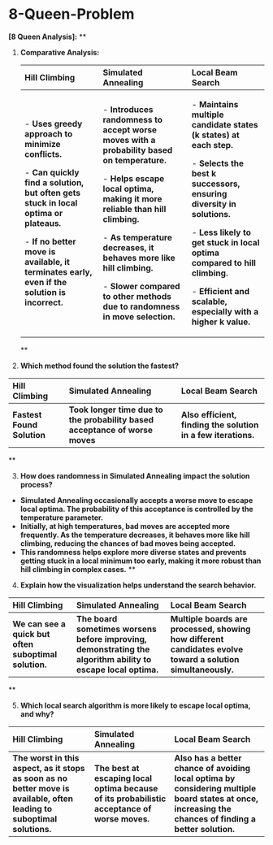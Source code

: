 # 8-Queen-Problem

**[8 Queen Analysis]:**
**



1. **Comparative Analysis:**

   |**Hill Climbing**|**Simulated Annealing**|**Local Beam Search**|
   | :- | :- | :- |
   |<p>- **Uses greedy approach to minimize conflicts.**</p><p>- **Can quickly find a solution, but often gets stuck in local optima or plateaus.**</p><p>- **If no better move is available, it terminates early, even if the solution is incorrect.**</p><p></p>|<p>- **Introduces randomness to accept worse moves with a probability based on temperature.**</p><p>- **Helps escape local optima, making it more reliable than hill climbing.**</p><p>- **As temperature decreases, it behaves more like hill climbing.**</p><p>- **Slower compared to other methods due to randomness in move selection.**</p><p></p>|<p>- **Maintains multiple candidate states (k states) at each step.**</p><p>- **Selects the best k successors, ensuring diversity in solutions.**</p><p>- **Less likely to get stuck in local optima compared to hill climbing.**</p><p>- **Efficient and scalable, especially with a higher k value.**</p><p></p>|
   **


2. **Which method found the solution the fastest?**

|**Hill Climbing**|**Simulated Annealing**|**Local Beam Search**|
| :- | :- | :- |
|**Fastest Found Solution**|**Took longer time due to the probability based acceptance of worse moves**|**Also efficient, finding the solution in a few iterations.**|
**



3. **How does randomness in Simulated Annealing impact the solution process?**
- **Simulated Annealing occasionally accepts a worse move to escape local optima. The probability of this acceptance is controlled by the temperature parameter.**
- **Initially, at high temperatures, bad moves are accepted more frequently. As the temperature decreases, it behaves more like hill climbing, reducing the chances of bad moves being accepted.**
- **This randomness helps explore more diverse states and prevents getting stuck in a local minimum too early, making it more robust than hill climbing in complex cases.**
**



4. **Explain how the visualization helps understand the search behavior.**

|**Hill Climbing**|**Simulated Annealing**|**Local Beam Search**|
| :- | :- | :- |
|**We can see a quick but often suboptimal solution.**|**The board sometimes worsens before improving, demonstrating the algorithm ability to escape local optima.**|**Multiple boards are processed, showing how different candidates evolve toward a solution simultaneously.**|
**




5. **Which local search algorithm is more likely to escape local optima, and why?**

|**Hill Climbing**|**Simulated Annealing**|**Local Beam Search**|
| :- | :- | :- |
|**The worst in this aspect, as it stops as soon as no better move is available, often leading to suboptimal solutions.**|**The best at escaping local optima because of its probabilistic acceptance of worse moves.**|**Also has a better chance of avoiding local optima by considering multiple board states at once, increasing the chances of finding a better solution.**|

